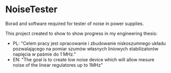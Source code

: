 # NoiseTester
Borad and software required for tester of noise in power supplies.

This project created to show to show progress in my engineering thesis:

- PL: "Celem pracy jest opracowanie i zbudowanie niskoszumnego układu pozwalającego na pomiar szumów własnych liniowych stabilizatorów napięcia w paśmie do 1 MHz."
- EN: "The goal is to create low noise device which will allow mesure noise of the linear regulatores up to 1MHz"
